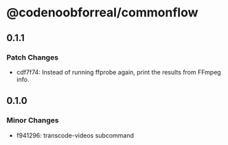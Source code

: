 # @codenoobforreal/commonflow

## 0.1.1

### Patch Changes

- cdf7f74: Instead of running ffprobe again, print the results from FFmpeg info.

## 0.1.0

### Minor Changes

- f941296: transcode-videos subcommand
